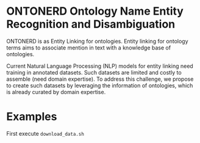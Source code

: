 # ONTONERD Ontology Name Entity Recognition and Disambiguation

ONTONERD is as Entity Linking for ontologies. 
Entity linking for ontology terms aims to associate mention in text with a knowledge base of ontologies.

Current Natural Language Processing (NLP) models for entity linking need training in annotated datasets. Such datasets are limited and costly to assemble (need domain expertise). To address this challenge, we propose to create such datasets by leveraging the information of ontologies, which is already curated by domain expertise.


# Examples
First execute `download_data.sh`